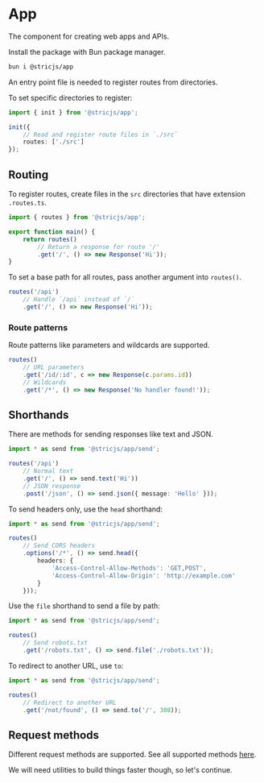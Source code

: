 # App
The component for creating web apps and APIs.

Install the package with Bun package manager.
```bash
bun i @stricjs/app
```

An entry point file is needed to register routes from directories.

To set specific directories to register:
```ts
import { init } from '@stricjs/app';

init({
    // Read and register route files in `./src`
    routes: ['./src']
});
```

## Routing

To register routes, create files in the `src` directories
that have extension `.routes.ts`.

```ts
import { routes } from '@stricjs/app';

export function main() {
    return routes()
        // Return a response for route '/'
        .get('/', () => new Response('Hi'));
}
```

To set a base path for all routes, pass another argument into `routes()`.
```ts
routes('/api')
    // Handle `/api` instead of `/`
    .get('/', () => new Response('Hi'));
```

### Route patterns
Route patterns like parameters and wildcards are supported.
```ts
routes()
    // URL parameters
    .get('/id/:id', c => new Response(c.params.id))
    // Wildcards
    .get('/*', () => new Response('No handler found!'));
```

## Shorthands

There are methods for sending responses like text and JSON.
```ts
import * as send from '@stricjs/app/send';

routes('/api')
    // Normal text
    .get('/', () => send.text('Hi'))
    // JSON response
    .post('/json', () => send.json({ message: 'Hello' }));
```

To send headers only, use the `head` shorthand:
```ts
import * as send from '@stricjs/app/send';

routes()
    // Send CORS headers
    .options('/*', () => send.head({  
        headers: {
            'Access-Control-Allow-Methods': 'GET,POST',
            'Access-Control-Allow-Origin': 'http://example.com'
        }
    }));
```

Use the `file` shorthand to send a file by path:
```ts
import * as send from '@stricjs/app/send';

routes()
    // Send robots.txt
    .get('/robots.txt', () => send.file('./robots.txt'));
```

To redirect to another URL, use `to`:
```ts
import * as send from '@stricjs/app/send';

routes()
    // Redirect to another URL
    .get('/not/found', () => send.to('/', 308));
```

## Request methods
Different request methods are supported. See all supported methods [here](https://github.com/bunsvr/app/blob/main/src/utils/methods.ts).

We will need utilities to build things faster though, so let's continue.
